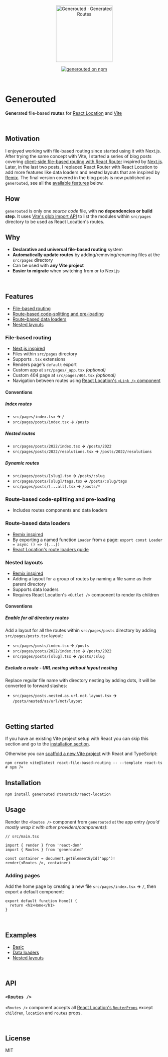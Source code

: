 <br>
<p align="center">
  <img src="https://raw.githubusercontent.com/oedotme/generouted/main/public/assets/icons/logo.svg" alt="Generouted · Generated Routes" width="180"/>
</p>
<p align="center">
  <a href="https://npmjs.com/package/generouted">
    <img src="https://img.shields.io/npm/v/generouted.svg" alt="generouted on npm">
  </a>
</p>
<br>

# Generouted

**Gene**rate**d** file-based **route**s for [React Location](https://react-location.tanstack.com) and [Vite](https://vitejs.dev)

<br>

## Motivation

I enjoyed working with file-based routing since started using it with Next.js. After trying the same concept with Vite, I started a series of blog posts covering [client-side file-based routing with React Router](https://omarelhawary.me/blog/file-based-routing-with-react-router) inspired by [Next.js](https://nextjs.org). Later, in the last two posts, I replaced React Router with React Location to add more features like data loaders and nested layouts that are inspired by [Remix](https://remix.run). The final version covered in the blog posts is now published as `generouted`, see all the [available features](#features) below.

## How

`generouted` is only one _source code_ file, with **no dependencies or build step**. It uses [Vite's glob import API](https://vitejs.dev/guide/features.html#glob-import) to list the modules within `src/pages` directory to be used as React Location's routes.

## Why

- **Declarative and universal file-based routing** system
- **Automatically update routes** by adding/removing/renaming files at the `src/pages` directory
- Can be used with **any Vite project**
- **Easier to migrate** when switching from or to Next.js

<br>

## Features

- [File-based routing](#file-based-routing)
- [Route-based code-splitting and pre-loading](#route-based-code-splitting-and-pre-loading)
- [Route-based data loaders](#route-based-data-loaders)
- [Nested layouts](#nested-layouts)

### File-based routing

- [Next.js inspired](https://nextjs.org/docs/routing/introduction)
- Files within `src/pages` directory
- Supports `.tsx` extensions
- Renders page's `default` export
- Custom app at `src/pages/_app.tsx` _(optional)_
- Custom 404 page at `src/pages/404.tsx` _(optional)_
- Navigation between routes using [React Location's `<Link />` component](https://react-location.tanstack.com/docs/api#link)

#### Conventions

##### Index routes

- `src/pages/index.tsx` **→** `/`
- `src/pages/posts/index.tsx` **→** `/posts`

##### Nested routes

- `src/pages/posts/2022/index.tsx` **→** `/posts/2022`
- `src/pages/posts/2022/resolutions.tsx` **→** `/posts/2022/resolutions`

##### Dynamic routes

- `src/pages/posts/[slug].tsx` **→** `/posts/:slug`
- `src/pages/posts/[slug]/tags.tsx` **→** `/posts/:slug/tags`
- `src/pages/posts/[...all].tsx` **→** `/posts/*`

### Route-based code-splitting and pre-loading

- Includes routes components and data loaders

### Route-based data loaders

- [Remix inspired](https://remix.run/docs/en/v1/guides/data-loading)
- By exporting a named function `Loader` from a page: `export const Loader = async () => ({...})`
- [React Location's route loaders guide](https://react-location.tanstack.com/guides/route-loaders)

### Nested layouts

- [Remix inspired](https://remix.run/docs/en/v1/guides/routing#what-is-nested-routing)
- Adding a layout for a group of routes by naming a file same as their parent directory
- Supports data loaders
- Requires React Location's `<Outlet />` component to render its children

#### Conventions

##### Enable for all directory routes

Add a layout for all the routes within `src/pages/posts` directory by adding `src/pages/posts.tsx` layout:

- `src/pages/posts/index.tsx` **→** `/posts`
- `src/pages/posts/2022/index.tsx` **→** `/posts/2022`
- `src/pages/posts/[slug].tsx` **→** `/posts/:slug`

##### Exclude a route - URL nesting without layout nesting

Replace regular file name with directory nesting by adding dots, it will be converted to forward slashes:

- `src/pages/posts.nested.as.url.not.layout.tsx` **→** `/posts/nested/as/url/not/layout`

<br>

## Getting started

If you have an existing Vite project setup with React you can skip this section and go to the [installation section](#installation).

Otherwise you can [scaffold a new Vite project](https://vitejs.dev/guide/#scaffolding-your-first-vite-project) with React and TypeScript:

```shell
npm create vite@latest react-file-based-routing -- --template react-ts   # npm 7+
```

## Installation

```shell
npm install generouted @tanstack/react-location
```

## Usage

Render the `<Routes />` component from `generouted` at the app entry _(you'd mostly wrap it with other providers/components)_:

```tsx
// src/main.tsx

import { render } from 'react-dom'
import { Routes } from 'generouted'

const container = document.getElementById('app')!
render(<Routes />, container)
```

### Adding pages

Add the home page by creating a new file `src/pages/index.tsx` **→** `/`, then export a default component:

```tsx
export default function Home() {
  return <h1>Home</h1>
}
```

<br>

## Examples

- [Basic](./examples/basic)
- [Data loaders](./examples/data-loaders)
- [Nested layouts](./examples/nested-layouts)

<br>

## API

### `<Routes />`

`<Routes />` component accepts all [React Location's `RouterProps`](https://react-location.tanstack.com/docs/api#router) except `children`, `location` and `routes` props.

<br>

## License

MIT
